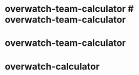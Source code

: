 # overwatch-team-calculator # overwatch-team-calculator
# overwatch-team-calculator
# overwatch-calculator
